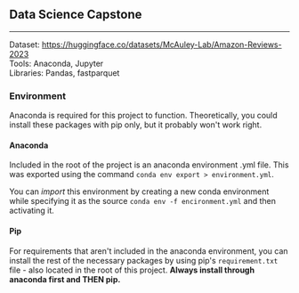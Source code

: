 ## Data Science Capstone
________________________

Dataset: https://huggingface.co/datasets/McAuley-Lab/Amazon-Reviews-2023
<br/>
Tools: Anaconda, Jupyter
<br/>
Libraries: Pandas, fastparquet


### Environment
Anaconda is required for this project to function. Theoretically, you could install these packages with pip only,
but it probably won't work right.

#### Anaconda
Included in the root of the project is an anaconda environment .yml file.
This was exported using the command `conda env export > environment.yml`.


You can *import* this environment by creating a new conda environment while specifying it
as the source `conda env -f encironment.yml` and then activating it.

#### Pip
For requirements that aren't included in the anaconda environment, you can install the rest of the
necessary packages by using pip's `requirement.txt` file - also located in the root of this project.
**Always install through anaconda first and THEN pip.**